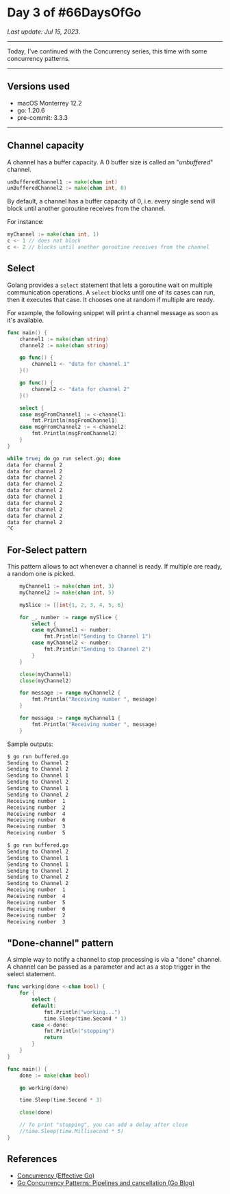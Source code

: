 # Day 3 of #66DaysOfGo

_Last update:  Jul 15, 2023_.

---

Today, I've continued with the Concurrency series, this time with some concurrency patterns.

---

## Versions used

- macOS Monterrey 12.2
- go: 1.20.6
- pre-commit: 3.3.3

---

## Channel capacity

A channel has a buffer capacity. A 0 buffer size is called an "_unbuffered_" channel.

```go
unBufferedChannel1 := make(chan int)
unBufferedChannel2 := make(chan int, 0)
```

By default, a channel has a buffer capacity of 0, i.e. every single send will block until another goroutine receives from the channel.

For instance:

```go
myChannel := make(chan int, 1)
c <- 1 // does not block
c <- 2 // blocks until another goroutine receives from the channel
```

## Select

Golang provides a `select` statement that lets a goroutine wait on multiple communication operations.
A `select` blocks until one of its cases can run, then it executes that case. It chooses one at random if multiple are ready.

For example, the following snippet will print a channel message as soon as it's available.

```go
func main() {
    channel1 := make(chan string)
    channel2 := make(chan string)

    go func() {
        channel1 <- "data for channel 1"
    }()

    go func() {
        channel2 <- "data for channel 2"
    }()

    select {
    case msgFromChannel1 := <-channel1:
        fmt.Println(msgFromChannel1)
    case msgFromChannel2 := <-channel2:
        fmt.Println(msgFromChannel2)
    }
}
```

```bash
while true; do go run select.go; done
data for channel 2
data for channel 2
data for channel 2
data for channel 2
data for channel 2
data for channel 1
data for channel 2
data for channel 2
data for channel 2
data for channel 2
^C
```

## For-Select pattern

This pattern allows to act whenever a channel is ready. If multiple are ready, a random one is picked.

```go
    myChannel1 := make(chan int, 3)
    myChannel2 := make(chan int, 5)

    mySlice := []int{1, 2, 3, 4, 5, 6}

    for _, number := range mySlice {
        select {
        case myChannel1 <- number:
            fmt.Println("Sending to Channel 1")
        case myChannel2 <- number:
            fmt.Println("Sending to Channel 2")
        }
    }

    close(myChannel1)
    close(myChannel2)

    for message := range myChannel2 {
        fmt.Println("Receiving number ", message)
    }

    for message := range myChannel1 {
        fmt.Println("Receiving number ", message)
    }
```

Sample outputs:

```bash
$ go run buffered.go
Sending to Channel 2
Sending to Channel 2
Sending to Channel 1
Sending to Channel 2
Sending to Channel 1
Sending to Channel 2
Receiving number  1
Receiving number  2
Receiving number  4
Receiving number  6
Receiving number  3
Receiving number  5
```

```bash
$ go run buffered.go
Sending to Channel 2
Sending to Channel 1
Sending to Channel 1
Sending to Channel 2
Sending to Channel 2
Sending to Channel 2
Receiving number  1
Receiving number  4
Receiving number  5
Receiving number  6
Receiving number  2
Receiving number  3
```

## "Done-channel" pattern

A simple way to notify a channel to stop processing is via a "done" channel.
A channel can be passed as a parameter and act as a stop trigger in the select statement.

```go
func working(done <-chan bool) {
    for {
        select {
        default:
            fmt.Println("working...")
            time.Sleep(time.Second * 1)
        case <-done:
            fmt.Println("stopping")
            return
        }
    }
}

func main() {
    done := make(chan bool)

    go working(done)

    time.Sleep(time.Second * 3)

    close(done)

    // To print "stopping", you can add a delay after close
    //time.Sleep(time.Millisecond * 5)
}
```

## References

- [Concurrency (Effective Go)](https://go.dev/doc/effective_go#concurrency)
- [Go Concurrency Patterns: Pipelines and cancellation (Go Blog)](https://go.dev/blog/pipelines)

